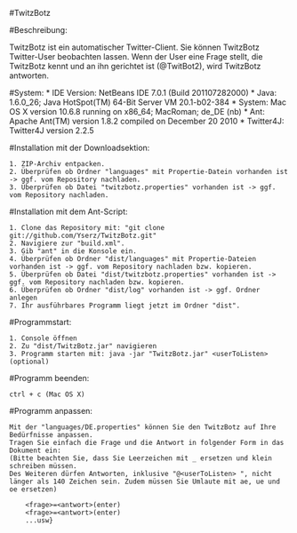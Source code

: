 #TwitzBotz


#Beschreibung:

TwitzBotz ist ein automatischer Twitter-Client.
Sie können TwitzBotz Twitter-User beobachten lassen. 
Wenn der User eine Frage stellt, die TwitzBotz kennt und an ihn gerichtet ist (@TwitBot2), wird TwitzBotz antworten.

#System:
	* IDE Version: NetBeans IDE 7.0.1 (Build 201107282000)
	* Java: 1.6.0_26; Java HotSpot(TM) 64-Bit Server VM 20.1-b02-384
	* System: Mac OS X version 10.6.8 running on x86_64; MacRoman; de_DE (nb)
	* Ant: Apache Ant(TM) version 1.8.2 compiled on December 20 2010
	* Twitter4J: Twitter4J version 2.2.5

#Installation mit der Downloadsektion:

	1. ZIP-Archiv entpacken.
	2. Überprüfen ob Ordner "languages" mit Propertie-Datein vorhanden ist -> ggf. vom Repository nachladen.
	3. Überprüfen ob Datei "twitzbotz.properties" vorhanden ist -> ggf. vom Repository nachladen.

#Installation mit dem Ant-Script:

	1. Clone das Repository mit: "git clone git://github.com/Yserz/TwitzBotz.git"
	2. Navigiere zur "build.xml".
	3. Gib "ant" in die Konsole ein.
	4. Überprüfen ob Ordner "dist/languages" mit Propertie-Dateien vorhanden ist -> ggf. vom Repository nachladen bzw. kopieren.
	5. Überprüfen ob Datei "dist/twitzbotz.properties" vorhanden ist -> ggf. vom Repository nachladen bzw. kopieren.
	6. Überprüfen ob Ordner "dist/log" vorhanden ist -> ggf. Ordner anlegen
	7. Ihr ausführbares Programm liegt jetzt im Ordner "dist".


#Programmstart:

	1. Console öffnen
	2. Zu "dist/TwitzBotz.jar" navigieren
	3. Programm starten mit: java -jar "TwitzBotz.jar" <userToListen>(optional)

#Programm beenden:

	ctrl + c (Mac OS X)

#Programm anpassen:

	Mit der "languages/DE.properties" können Sie den TwitzBotz auf Ihre Bedürfnisse anpassen.
	Tragen Sie einfach die Frage und die Antwort in folgender Form in das Dokument ein:
	(Bitte beachten Sie, dass Sie Leerzeichen mit _ ersetzen und klein schreiben müssen.
	Des Weiteren dürfen Antworten, inklusive "@<userToListen> ", nicht länger als 140 Zeichen sein. Zudem müssen Sie Umlaute mit ae, ue und oe ersetzen)

		<frage>=<antwort>(enter)
		<frage>=<antwort>(enter)
		...usw}